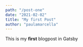 ```yaml
---
path: "/post-one"
date: "2021-02-02"
title: "My first Post"
author: "paulamarcella"
---
```


This is my **first** blogpost in Gatsby
